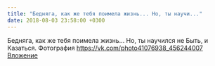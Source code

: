 ```yaml
---
title: "Бедняга, как же тебя поимела жизнь... Но, ты научи..."
date: 2018-08-03 23:58:00 +0300
---
```


Бедняга, как же тебя поимела жизнь... Но, ты научился не Быть, и Казаться.
Фотография
<a class="vk-attach" href="https://vk.com/photo41076938_456244007">https://vk.com/photo41076938_456244007</a>
<a class="vk-attach" href="https://vk.com/photo41076938_456244007">Вложение</a>
